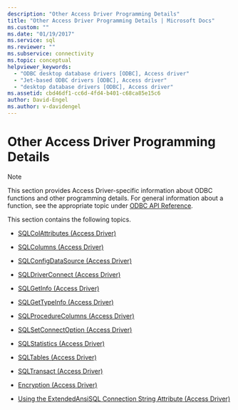 ```yaml
---
description: "Other Access Driver Programming Details"
title: "Other Access Driver Programming Details | Microsoft Docs"
ms.custom: ""
ms.date: "01/19/2017"
ms.service: sql
ms.reviewer: ""
ms.subservice: connectivity
ms.topic: conceptual
helpviewer_keywords: 
  - "ODBC desktop database drivers [ODBC], Access driver"
  - "Jet-based ODBC drivers [ODBC], Access driver"
  - "desktop database drivers [ODBC], Access driver"
ms.assetid: cbd46df1-cc6d-4fd4-b401-c68ca85e15c6
author: David-Engel
ms.author: v-davidengel
---
```

# Other Access Driver Programming Details
> [!NOTE]  
>  This section provides Access Driver-specific information about ODBC functions and other programming details. For general information about a function, see the appropriate topic under [ODBC API Reference](../../odbc/reference/syntax/odbc-api-reference.md).  
  
 This section contains the following topics.  
  
-   [SQLColAttributes (Access Driver)](../../odbc/microsoft/sqlcolattributes-access-driver.md)  
  
-   [SQLColumns (Access Driver)](../../odbc/microsoft/sqlcolumns-access-driver.md)  
  
-   [SQLConfigDataSource (Access Driver)](../../odbc/microsoft/sqlconfigdatasource-access-driver.md)  
  
-   [SQLDriverConnect (Access Driver)](../../odbc/microsoft/sqldriverconnect-access-driver.md)  
  
-   [SQLGetInfo (Access Driver)](../../odbc/microsoft/sqlgetinfo-access-driver.md)  
  
-   [SQLGetTypeInfo (Access Driver)](../../odbc/microsoft/sqlgettypeinfo-access-driver.md)  
  
-   [SQLProcedureColumns (Access Driver)](../../odbc/microsoft/sqlprocedurecolumns-access-driver.md)  
  
-   [SQLSetConnectOption (Access Driver)](../../odbc/microsoft/sqlsetconnectoption-access-driver.md)  
  
-   [SQLStatistics (Access Driver)](../../odbc/microsoft/sqlstatistics-access-driver.md)  
  
-   [SQLTables (Access Driver)](../../odbc/microsoft/sqltables-access-driver.md)  
  
-   [SQLTransact (Access Driver)](../../odbc/microsoft/sqltransact-access-driver.md)  
  
-   [Encryption (Access Driver)](../../odbc/microsoft/encryption-access-driver.md)  
  
-   [Using the ExtendedAnsiSQL Connection String Attribute (Access Driver)](../../odbc/microsoft/using-the-extendedansisql-connection-string-attribute-access-driver.md)
